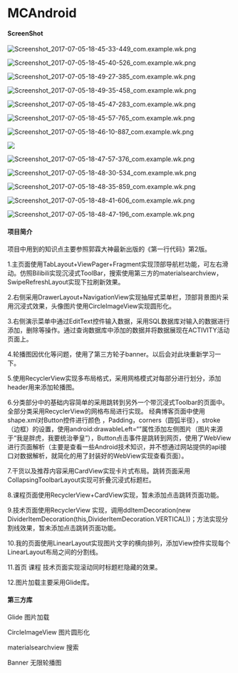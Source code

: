 # MCAndroid


#### ScreenShot

![Screenshot_2017-07-05-18-45-33-449_com.example.wk.png](http://upload-images.jianshu.io/upload_images/5701672-f1c1dd8b132f4349.png?imageMogr2/auto-orient/strip%7CimageView2/2/w/1240)


![
![Screenshot_2017-07-05-18-45-40-526_com.example.wk.png](http://upload-images.jianshu.io/upload_images/5701672-c42f395034b1d451.png?imageMogr2/auto-orient/strip%7CimageView2/2/w/1240)
](http://upload-images.jianshu.io/upload_images/5701672-a84e8fe1abfedfbe.png?imageMogr2/auto-orient/strip%7CimageView2/2/w/1240)

![Screenshot_2017-07-05-18-49-27-385_com.example.wk.png](http://upload-images.jianshu.io/upload_images/5701672-e54d614c51520a42.png?imageMogr2/auto-orient/strip%7CimageView2/2/w/1240)



![Screenshot_2017-07-05-18-49-35-458_com.example.wk.png](http://upload-images.jianshu.io/upload_images/5701672-f5e2750cdac76579.png?imageMogr2/auto-orient/strip%7CimageView2/2/w/1240)

![Screenshot_2017-07-05-18-45-47-283_com.example.wk.png](http://upload-images.jianshu.io/upload_images/5701672-10d10f44b99a789f.png?imageMogr2/auto-orient/strip%7CimageView2/2/w/1240)



![Screenshot_2017-07-05-18-45-57-765_com.example.wk.png](http://upload-images.jianshu.io/upload_images/5701672-fcad66172c008f77.png?imageMogr2/auto-orient/strip%7CimageView2/2/w/1240)


![Screenshot_2017-07-05-18-46-10-887_com.example.wk.png](http://upload-images.jianshu.io/upload_images/5701672-765aa222045b53ca.png?imageMogr2/auto-orient/strip%7CimageView2/2/w/1240)



![
](http://upload-images.jianshu.io/upload_images/5701672-9767737b51340eb3.png?imageMogr2/auto-orient/strip%7CimageView2/2/w/1240)



![Screenshot_2017-07-05-18-47-57-376_com.example.wk.png](http://upload-images.jianshu.io/upload_images/5701672-760537f09aa739f8.png?imageMogr2/auto-orient/strip%7CimageView2/2/w/1240)



![Screenshot_2017-07-05-18-48-30-534_com.example.wk.png](http://upload-images.jianshu.io/upload_images/5701672-cbff6d85d42382df.png?imageMogr2/auto-orient/strip%7CimageView2/2/w/1240)



![Screenshot_2017-07-05-18-48-35-859_com.example.wk.png](http://upload-images.jianshu.io/upload_images/5701672-4ecf5bcf2f8d1e0b.png?imageMogr2/auto-orient/strip%7CimageView2/2/w/1240)


![Screenshot_2017-07-05-18-48-41-606_com.example.wk.png](http://upload-images.jianshu.io/upload_images/5701672-15ceeddf8020f05e.png?imageMogr2/auto-orient/strip%7CimageView2/2/w/1240)


![Screenshot_2017-07-05-18-48-47-196_com.example.wk.png](http://upload-images.jianshu.io/upload_images/5701672-87b15574829e3fad.png?imageMogr2/auto-orient/strip%7CimageView2/2/w/1240)

#### 项目简介

项目中用到的知识点主要参照郭霖大神最新出版的《第一行代码》第2版。

1.主页面使用TabLayout+ViewPager+Fragment实现顶部导航栏功能，可左右滑动。仿照Bilibili实现沉浸式ToolBar，搜索使用第三方的materialsearchview，SwipeRefreshLayout实现下拉刷新效果。

2.右侧采用DrawerLayout+NavigationView实现抽屉式菜单栏，顶部背景图片采用沉浸式效果，头像图片使用CircleImageView实现圆形化。

3.右侧演示菜单中通过EditText控件输入数据，采用SQL数据库对输入的数据进行添加，删除等操作。通过查询数据库中添加的数据并将数据展现在ACTIVITY活动页面上。

4.轮播图因优化等问题，使用了第三方轮子banner。以后会对此块重新学习一下。

5.使用RecyclerView实现多布局格式，采用网格模式对每部分进行划分，添加header用来添加轮播图。

6.分类部分中的基础内容简单的采用跳转到另外一个带沉浸式Toolbar的页面中。
   全部分类采用RecyclerView的网格布局进行实现。
   经典博客页面中使用shape.xml对Button控件进行颜色 ，Padding，corners（圆弧半径），stroke（边框）的设置，使用android:drawableLeft=“”属性添加左侧图片（图片来源于“我是胖虎，我要统治拳皇”），Button点击事件是跳转到网页，使用了WebView进行页面解析（主要是查看一些Android技术知识，并不想通过网站提供的api接口对数据解析，就简化的用了封装好的WebView实现查看页面）。

7.干货以及推荐内容采用CardView实现卡片式布局。跳转页面采用CollapsingToolbarLayout实现可折叠沉浸式标题栏。

8.课程页面使用RecyclerView+CardView实现，暂未添加点击跳转页面功能。

9.技术页面使用RecyclerView 实现，调用ddItemDecoration(new DividerItemDecoration(this,DividerItemDecoration.VERTICAL))；方法实现分割线效果，暂未添加点击跳转页面功能。

10.我的页面使用LinearLayout实现图片文字的横向排列，添加View控件实现每个LinearLayout布局之间的分割线。

11.首页 课程 技术页面实现滚动同时标题栏隐藏的效果。

12.图片加载主要采用Glide库。


#### 第三方库

Glide 图片加载

CircleImageView 图片圆形化

materialsearchview 搜索

Banner 无限轮播图




